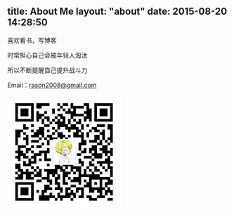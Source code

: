 title: About Me
layout: "about"
date: 2015-08-20 14:28:50
---


喜欢看书，写博客

时常担心自己会被年轻人淘汰

所以不断提醒自己提升战斗力

Email：rason2008@gmail.com


![rason](https://raw.githubusercontent.com/rason/rason.github.io/master/img/mp.jpg)
